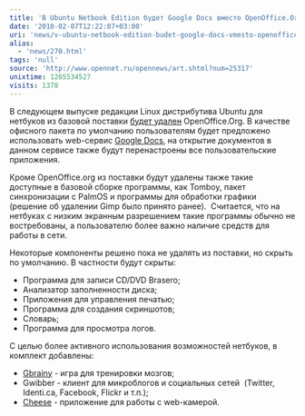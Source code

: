 ```yaml
---
title: 'В Ubuntu Netbook Edition будет Google Docs вместо OpenOffice.Org '
date: '2010-02-07T12:22:07+03:00'
uri: 'news/v-ubuntu-netbook-edition-budet-google-docs-vmesto-openoffice-org'
alias: 
  - 'news/270.html'
tags: 'null'
source: 'http://www.opennet.ru/opennews/art.shtml?num=25317'
unixtime: 1265534527
visits: 1378
---
```

В следующем выпуске редакции Linux дистрибутива Ubuntu для нетбуков из базовой поставки [будет удален](http://digitizor.com/2010/02/05/openoffice-dropped-from-ubuntu-netbook-edition-10-04/) OpenOffice.Org. В качестве офисного пакета по умолчанию пользователям будет предложено использовать web-сервис [Google Docs](http://docs.google.com), на открытие документов в данном сервисе также будут перенастроены все пользовательские приложения.

Кроме OpenOffice.org из поставки будут удалены также такие доступные в базовой сборке программы, как Tomboy, пакет синхронизации с PalmOS и программы для обработки графики (решение об удалении Gimp было принято ранее).  Считается, что на нетбуках с низким экранным разрешением такие программы обычно не востребованы, а пользователю более важно наличие средств для работы в сети.

Некоторые компоненты решено пока не удалять из поставки, но скрыть по умолчанию. В частности будут скрыты:

*   Программа для записи CD/DVD Brasero;
*   Анализатор заполненности диска;
*   Приложения для управления печатью;
*   Программа для создания скриншотов;
*   Словарь;
*   Программа для просмотра логов.

С целью более активного использования возможностей нетбуков, в комплект добавлены:

*   [Gbrainy](http://live.gnome.org/gbrainy) - игра для тренировки мозгов;
*   Gwibber - клиент для микроблогов и социальных сетей  (Twitter, Identi.ca, Facebook, Flickr и т.п.);
*   [Cheese](http://projects.gnome.org/cheese/) - приложение для работы с web-камерой.
